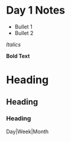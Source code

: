 # Day 1 Notes

* Bullet 1
* Bullet 2

_Italics_

**Bold Text**

# Heading
## Heading
### Heading

Day|Week|Month